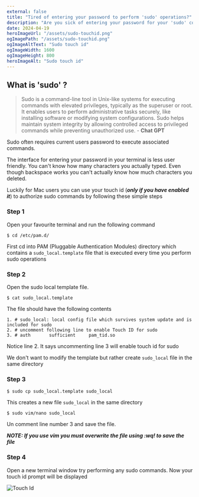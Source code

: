 ```yaml
---
external: false
title: "Tired of entering your password to perform 'sudo' operations?"
description: "Are you sick of entering your password for your 'sudo' commands?. If you are a Mac OS user follow these simple steps to enable touch id for authorizing sudo commands"
date: 2024-04-19
heroImageUrl: "/assets/sudo-touchid.png"
ogImagePath: "/assets/sudo-touchid.png"
ogImageAltText: "Sudo touch id"
ogImageWidth: 1600
ogImageHeight: 800
heroImageAlt: "Sudo touch id"
---
```


## What is 'sudo' ?

> Sudo is a command-line tool in Unix-like systems for executing commands with elevated privileges, typically as the superuser or root. It enables users to perform administrative tasks securely, like installing software or modifying system configurations. Sudo helps maintain system integrity by allowing controlled access to privileged commands while preventing unauthorized use. - **Chat GPT**

Sudo often requires current users password to execute associated commands. 


The interface for entering your password in your terminal is less user friendly. You can't know how many characters you actually typed. Even though backspace works you can't actually know how much characters you deleted. 

Luckily for Mac users you can use your touch id (__*only if you have enabled it*__) to authorize sudo commands by following these simple steps

### Step 1
Open your favourite terminal and run the following command

```shell
$ cd /etc/pam.d/
```

First cd into PAM (Pluggable Authentication Modules) directory which contains a `sudo_local.template` file that is executed every time you perform sudo operations

### Step 2

Open the sudo local template file. 
```shell
$ cat sudo_local.template
```
The file should have the following contents
```
1. # sudo_local: local config file which survives system update and is included for sudo
2. # uncomment following line to enable Touch ID for sudo
3. # auth       sufficient     pam_tid.so
```
Notice line 2. It says uncommenting line 3 will enable touch id for sudo 

We don't want to modify the template but rather create `sudo_local` file in the same directory

### Step 3
```shell 
$ sudo cp sudo_local.template sudo_local
```
This creates a new file `sudo_local` in the same directory
```shell 
$ sudo vim/nano sudo_local
```
Un comment line number 3 and save the file. 

__*NOTE: If you use vim you must overwrite the file using :wq! to save the file*__

### Step 4
Open a new terminal window try performing any sudo commands. Now your touch id prompt will be displayed

![Touch Id](/assets/soudo-touchid-pwd-prompt.png)

